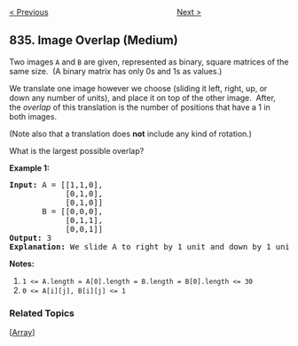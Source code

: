 <!--|This file generated by command(leetcode description); DO NOT EDIT.    |-->
<!--+----------------------------------------------------------------------+-->
<!--|@author    Openset <openset.wang@gmail.com>                           |-->
<!--|@link      https://github.com/openset                                 |-->
<!--|@home      https://github.com/openset/leetcode                        |-->
<!--+----------------------------------------------------------------------+-->

[< Previous](https://github.com/openset/leetcode/tree/master/problems/sum-of-distances-in-tree "Sum of Distances in Tree")
　　　　　　　　　　　　　　　　
[Next >](https://github.com/openset/leetcode/tree/master/problems/rectangle-overlap "Rectangle Overlap")

## 835. Image Overlap (Medium)

<p>Two images <code>A</code> and <code>B</code> are given, represented as&nbsp;binary, square matrices of the same size.&nbsp; (A binary matrix has only 0s and 1s as values.)</p>

<p>We translate one image however we choose (sliding it left, right, up, or down any number of units), and place it on top of the other image.&nbsp; After, the <em>overlap</em> of this translation is the number of positions that have a 1 in both images.</p>

<p>(Note also that a translation does <strong>not</strong> include any kind of rotation.)</p>

<p>What is the largest possible overlap?</p>

<p><strong>Example 1:</strong></p>

<pre>
<strong>Input: </strong>A = [[1,1,0],
            [0,1,0],
&nbsp;           [0,1,0]]
&nbsp;      B = [[0,0,0],
&nbsp;           [0,1,1],
&nbsp;           [0,0,1]]
<strong>Output: </strong>3
<strong>Explanation:</strong> We slide A to right by 1 unit and down by 1 unit.</pre>

<p><strong>Notes:</strong>&nbsp;</p>

<ol>
	<li><code>1 &lt;= A.length = A[0].length = B.length = B[0].length &lt;= 30</code></li>
	<li><code>0 &lt;=&nbsp;A[i][j], B[i][j] &lt;= 1</code></li>
</ol>

### Related Topics
  [[Array](https://github.com/openset/leetcode/tree/master/tag/array/README.md)]

